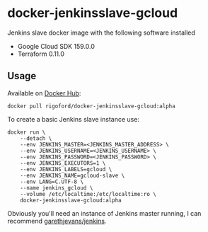# docker-jenkinsslave-gcloud

Jenkins slave docker image with the following software installed

* Google Cloud SDK 159.0.0
* Terraform 0.11.0

## Usage

Available on [Docker Hub](https://hub.docker.com/r/rigoford/docker-jenkinsslave-gcloud/):

```
docker pull rigoford/docker-jenkinsslave-gcloud:alpha
```

To create a basic Jenkins slave instance use:

```
docker run \
    --detach \
    --env JENKINS_MASTER=<JENKINS_MASTER_ADDRESS> \
    --env JENKINS_USERNAME=<JENKINS_USERNAME> \
    --env JENKINS_PASSWORD=<JENKINS_PASSWORD> \
    --env JENKINS_EXECUTORS=1 \
    --env JENKINS_LABELS=gcloud \
    --env JENKINS_NAME=gcloud-slave \
    --env LANG=C.UTF-8 \
    --name jenkins_gcloud \
    --volume /etc/localtime:/etc/localtime:ro \
    docker-jenkinsslave-gcloud:alpha
```

Obviously you'll need an instance of Jenkins master running, I can recommend
[garethjevans/jenkins](https://hub.docker.com/r/garethjevans/jenkins).
